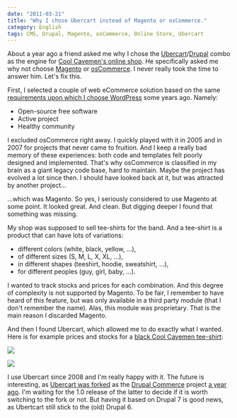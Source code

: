 ```yaml
---
date: "2011-03-21"
title: "Why I chose Ubercart instead of Magento or osCommerce."
category: English
tags: CMS, Drupal, Magento, osCommerce, Online Store, Ubercart
---
```


About a year ago a friend asked me why I chose the
[Ubercart](https://www.ubercart.org)/[Drupal](https://drupal.org) combo as the
engine for [Cool Cavemen's online shop](https://coolcavemen.bandcamp.com). He
specifically asked me why not choose [Magento](https://www.magentocommerce.com)
or [osCommerce](https://www.oscommerce.com). I never really took the time to
answer him. Let's fix this.

First, I selected a couple of web eCommerce solution based on the same
[requirements upon which I choose WordPress]({filename}/2006/e107-to-wordpress-migration-here-is-why.md)
some years ago. Namely:

  * Open-source free software
  * Active project
  * Healthy community

I excluded osCommerce right away. I quickly played with it in 2005 and in 2007
for projects that never came to fruition. And I keep a really bad memory of
these experiences: both code and templates felt poorly designed and implemented.
That's why osCommerce is classified in my brain as a giant legacy code base,
hard to maintain. Maybe the project has evolved a lot since then. I should have
looked back at it, but was attracted by another project...

...which was Magento. So yes, I seriously considered to use Magento at some
point. It looked great. And clean. But digging deeper I found that something was
missing.

My shop was supposed to sell tee-shirts for the band. And a tee-shirt is a
product that can have lots of variations:

  * different colors (white, black, yellow, ...),
  * of different sizes (S, M, L, X, XL, ...),
  * in different shapes (teeshirt, hoodie, sweatshirt, ...),
  * for different peoples (guy, girl, baby, ...).

I wanted to track stocks and prices for each combination. And this degree of
complexity is not supported by Magento. To be fair, I remember to have heard of
this feature, but was only available in a third party module (that I don't
remember the name). Alas, this module was proprietary. That is the main reason I
discarded Magento.

And then I found Ubercart, which allowed me to do exactly what I wanted. Here is
for example prices and stocks for a
[black Cool Cavemen tee-shirt](https://coolcavemen.bandcamp.com/merch/white-tee-shirt-black-logo):

![]({attach}ubercart-product-options.png)

![]({attach}ubercart-product-stocks.png)

I use Ubercart since 2008 and I'm really happy with it. The future is
interesting, as [Ubercart was forked](https://www.drupalcommerce.org/about/history)
as the [Drupal Commerce](https://www.drupalcommerce.org) project
[a year ago](https://www.bywombats.com/blog/01-14-2010/rose-any-other-name). I'm
waiting for the 1.0 release of the latter to decide if it is worth switching to
the fork or not. But having it based on Drupal 7 is good news, as Ubertcart
still stick to the (old) Drupal 6.
